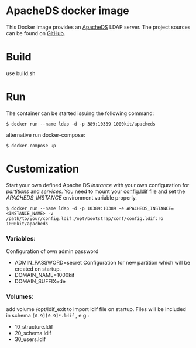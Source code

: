 # ApacheDS docker image

This Docker image provides an [ApacheDS](https://directory.apache.org/apacheds/) LDAP server.
The project sources can be found on [GitHub](https://github.com/1000kit/docker-ApacheDS).

# Build
 use build.sh
 
# Run
The container can be started issuing the following command:

~~~~
$ docker run --name ldap -d -p 389:10389 1000kit/apacheds
~~~~
    
alternative run docker-compose:
~~~~
$ docker-compose up
~~~~

# Customization 

Start your own defined Apache DS *instance* with your own configuration for *partitions* and *services*.  You need to mount your [config.ldif](https://github.com/g17/ApacheDS/blob/master/instance/config.ldif) file and set the *APACHEDS_INSTANCE* environment variable properly.

~~~~
$ docker run --name ldap -d -p 10389:10389 -e APACHEDS_INSTANCE=<INSTANCE_NAME> -v /path/to/your/config.ldif:/opt/bootstrap/conf/config.ldif:ro 1000kit/apacheds
~~~~
  
### Variables:
Configuration of own admin password
* ADMIN_PASSWORD=secret
Configuration for new partition which will be created on startup.
* DOMAIN_NAME=1000kit
* DOMAIN_SUFFIX=de  

### Volumes:
add volume /opt/ldif_exit to import ldif file on startup. Files will be included in schema `[0-9][0-9]*.ldif` , e.g.:

* 10_structure.ldif
* 20_schema.ldif
* 30_users.ldif



  

    